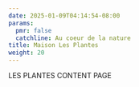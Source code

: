 ```yaml
---
date: 2025-01-09T04:14:54-08:00
params:
  pmr: false
  catchline: Au coeur de la nature
title: Maison Les Plantes
weight: 20
---
```


LES PLANTES CONTENT PAGE